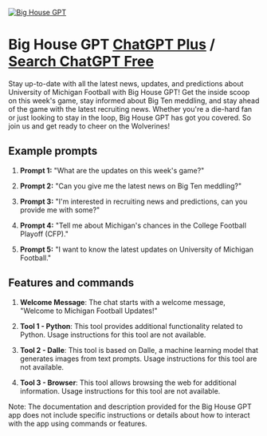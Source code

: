 
[![Big House GPT](https://files.oaiusercontent.com/file-jSe0aVQ1ed1jyiiqYr5uUnBB?se=2123-10-16T20%3A42%3A04Z&sp=r&sv=2021-08-06&sr=b&rscc=max-age%3D31536000%2C%20immutable&rscd=attachment%3B%20filename%3D4d443a85-d789-4707-8a25-665b2769409d.png&sig=KvzQ41gUvdLMf6gxkXL6N3v3KxdMp8NSCCGs1HaMURA%3D)](https://chat.openai.com/g/g-mqwZxRcEV-big-house-gpt)

# Big House GPT [ChatGPT Plus](https://chat.openai.com/g/g-mqwZxRcEV-big-house-gpt) / [Search ChatGPT Free](https://gptcall.net/index.html#/?search=Big%20House%20GPT)

Stay up-to-date with all the latest news, updates, and predictions about University of Michigan Football with Big House GPT! Get the inside scoop on this week's game, stay informed about Big Ten meddling, and stay ahead of the game with the latest recruiting news. Whether you're a die-hard fan or just looking to stay in the loop, Big House GPT has got you covered. So join us and get ready to cheer on the Wolverines!

## Example prompts

1. **Prompt 1:** "What are the updates on this week's game?"

2. **Prompt 2:** "Can you give me the latest news on Big Ten meddling?"

3. **Prompt 3:** "I'm interested in recruiting news and predictions, can you provide me with some?"

4. **Prompt 4:** "Tell me about Michigan's chances in the College Football Playoff (CFP)."

5. **Prompt 5:** "I want to know the latest updates on University of Michigan Football."

## Features and commands

1. **Welcome Message**: The chat starts with a welcome message, "Welcome to Michigan Football Updates!"

2. **Tool 1 - Python**: This tool provides additional functionality related to Python. Usage instructions for this tool are not available.

3. **Tool 2 - Dalle**: This tool is based on Dalle, a machine learning model that generates images from text prompts. Usage instructions for this tool are not available.

4. **Tool 3 - Browser**: This tool allows browsing the web for additional information. Usage instructions for this tool are not available.

Note: The documentation and description provided for the Big House GPT app does not include specific instructions or details about how to interact with the app using commands or features.


